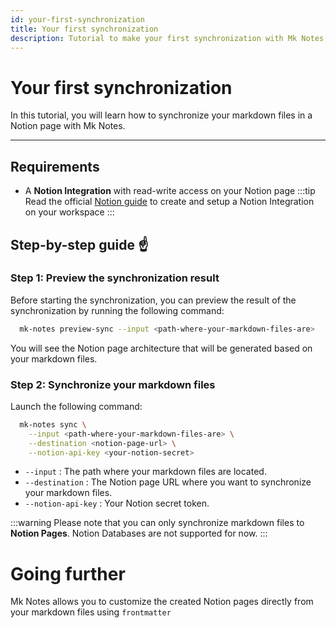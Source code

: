 ```yaml
---
id: your-first-synchronization
title: Your first synchronization
description: Tutorial to make your first synchronization with Mk Notes
---
```


# Your first synchronization

In this tutorial, you will learn how to synchronize your markdown files in a Notion page with Mk Notes.

---

## Requirements

- A **Notion Integration** with read-write access on your Notion page
  :::tip
  Read the official [Notion guide](https://developers.notion.com/docs/authorization) to create and setup a Notion Integration on your workspace
  :::

## Step-by-step guide ☝️

### Step 1: Preview the synchronization result

Before starting the synchronization, you can preview the result of the synchronization by running the following command:

```bash
  mk-notes preview-sync --input <path-where-your-markdown-files-are>
```

You will see the Notion page architecture that will be generated based on your markdown files.

### Step 2: Synchronize your markdown files

Launch the following command:

```bash
  mk-notes sync \
    --input <path-where-your-markdown-files-are> \
    --destination <notion-page-url> \
    --notion-api-key <your-notion-secret>
```

- `--input` : The path where your markdown files are located.
- `--destination` : The Notion page URL where you want to synchronize your markdown files.
- `--notion-api-key` : Your Notion secret token.

:::warning
Please note that you can only synchronize markdown files to **Notion Pages**. Notion Databases are not supported for now.
:::

# Going further

Mk Notes allows you to customize the created Notion pages directly from your markdown files using `frontmatter`
